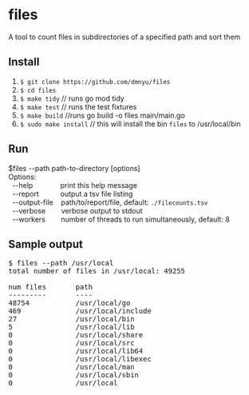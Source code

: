 # files
A tool to count files in subdirectories of a specified path and sort them

## Install
1. `$ git clone https://github.com/dmnyu/files`
2. `$ cd files`
3. `$ make tidy` // runs go mod tidy
4. `$ make test` // runs the test fixtures
5. `$ make build` //runs go build -o files main/main.go
6. `$ sudo make install` // this will install the bin `files` to /usr/local/bin

## Run
$files --path path-to-directory [options]<br>
Options:<br>
&nbsp;&nbsp;--help&nbsp;&nbsp;&nbsp;&nbsp;&nbsp;&nbsp;&nbsp;&nbsp;&nbsp;&nbsp;&nbsp;&nbsp;&nbsp;&nbsp;print this help message<br>
&nbsp;&nbsp;--report&nbsp;&nbsp;&nbsp;&nbsp;&nbsp;&nbsp;&nbsp;&nbsp;&nbsp;&nbsp;&nbsp;output a tsv file listing<br>
&nbsp;&nbsp;--output-file&nbsp;&nbsp;&nbsp;&nbsp;path/to/report/file, default: `./filecounts.tsv`<br>
&nbsp;&nbsp;--verbose&nbsp;&nbsp;&nbsp;&nbsp;&nbsp;&nbsp;&nbsp;&nbsp;verbose output to stdout<br>
&nbsp;&nbsp;--workers&nbsp;&nbsp;&nbsp;&nbsp;&nbsp;&nbsp;&nbsp;&nbsp;number of threads to run simultaneously, default: 8<br>


## Sample output
<pre>
$ files --path /usr/local
total number of files in /usr/local: 49255

num files       path
---------       ----
48754           /usr/local/go
469             /usr/local/include
27              /usr/local/bin
5               /usr/local/lib
0               /usr/local/share
0               /usr/local/src
0               /usr/local/lib64
0               /usr/local/libexec
0               /usr/local/man
0               /usr/local/sbin
0               /usr/local
</pre>

